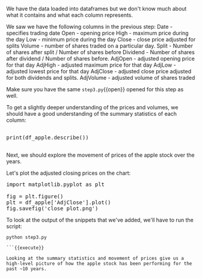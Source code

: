 We have the data loaded into dataframes but we don't know much about what it contains and what each column represents.

We saw we have the following columns in the previous step:
Date - specifies trading date
Open - opening price
High - maximum price during the day
Low - minimum price during the day
Close - close price adjusted for splits
Volume - number of shares traded on a particular day.
Split - Number of shares after split / Number of shares before
Dividend -  Number of shares after dividend / Number of shares before.
AdjOpen - adjusted opening price for that day
AdjHigh - adjusted maximum price for that day
AdjLow - adjusted lowest price for that day
AdjClose - adjusted close price adjusted for both dividends and splits.
AdjVolume - adjusted volume of shares traded

Make sure you have the same `step3.py`{{open}} opened for this step as well.

To get a slightly deeper understanding of the prices and volumes, we should have a good understanding of the summary statistics of each column:

<pre class="file" data-filename="step3.py" data-target="append">

print(df_apple.describe())

</pre>

Next, we should explore the movement of prices of the apple stock over the years. 

Let's plot the adjusted closing prices on the chart:

<pre class="file" data-filename="step3.py" data-target="append">
import matplotlib.pyplot as plt

fig = plt.figure()
plt = df_apple['AdjClose'].plot()
fig.savefig('close_plot.png')
</pre>

To look at the output of the snippets that we've added, we'll have to run the script:
```
python step3.py

```{{execute}}

Looking at the summary statistics and movement of prices give us a high-level picture of how the apple stock has been performing for the past ~10 years. 